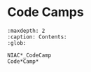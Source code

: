 Code Camps
==========


```{toctree}
:maxdepth: 2
:caption: Contents:
:glob:

NIAC*_CodeCamp
Code*Camp*
```